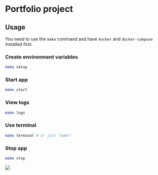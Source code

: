 # Portfolio project

## Usage

You need to use the `make` command and have `docker` and `docker-compose` installed first.

### Create environment variables

```sh
make setup
```

### Start app

```sh
make start
```

### View logs

```sh
make logs
```

### Use terminal

```sh
make terminal # or just "make"
```

### Stop app

```sh
make stop
```


<img class="victor_image" src="../assets/victor_image1.jpg" onmouseover="this.src='../assets/victor_image1.jpg'"
      onmouseout="this.src='../assets/victor_image.jpg'">